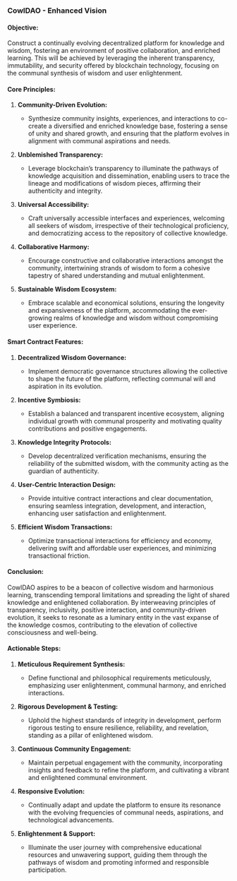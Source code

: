 ### **CowlDAO - Enhanced Vision**

#### **Objective:**

Construct a continually evolving decentralized platform for knowledge and wisdom, fostering an environment of positive collaboration, and enriched learning. This will be achieved by leveraging the inherent transparency, immutability, and security offered by blockchain technology, focusing on the communal synthesis of wisdom and user enlightenment.

#### **Core Principles:**

1. **Community-Driven Evolution:**

   - Synthesize community insights, experiences, and interactions to co-create a diversified and enriched knowledge base, fostering a sense of unity and shared growth, and ensuring that the platform evolves in alignment with communal aspirations and needs.

2. **Unblemished Transparency:**

   - Leverage blockchain’s transparency to illuminate the pathways of knowledge acquisition and dissemination, enabling users to trace the lineage and modifications of wisdom pieces, affirming their authenticity and integrity.

3. **Universal Accessibility:**

   - Craft universally accessible interfaces and experiences, welcoming all seekers of wisdom, irrespective of their technological proficiency, and democratizing access to the repository of collective knowledge.

4. **Collaborative Harmony:**

   - Encourage constructive and collaborative interactions amongst the community, intertwining strands of wisdom to form a cohesive tapestry of shared understanding and mutual enlightenment.

5. **Sustainable Wisdom Ecosystem:**
   - Embrace scalable and economical solutions, ensuring the longevity and expansiveness of the platform, accommodating the ever-growing realms of knowledge and wisdom without compromising user experience.

#### **Smart Contract Features:**

1. **Decentralized Wisdom Governance:**

   - Implement democratic governance structures allowing the collective to shape the future of the platform, reflecting communal will and aspiration in its evolution.

2. **Incentive Symbiosis:**

   - Establish a balanced and transparent incentive ecosystem, aligning individual growth with communal prosperity and motivating quality contributions and positive engagements.

3. **Knowledge Integrity Protocols:**

   - Develop decentralized verification mechanisms, ensuring the reliability of the submitted wisdom, with the community acting as the guardian of authenticity.

4. **User-Centric Interaction Design:**

   - Provide intuitive contract interactions and clear documentation, ensuring seamless integration, development, and interaction, enhancing user satisfaction and enlightenment.

5. **Efficient Wisdom Transactions:**
   - Optimize transactional interactions for efficiency and economy, delivering swift and affordable user experiences, and minimizing transactional friction.

#### **Conclusion:**

CowlDAO aspires to be a beacon of collective wisdom and harmonious learning, transcending temporal limitations and spreading the light of shared knowledge and enlightened collaboration. By interweaving principles of transparency, inclusivity, positive interaction, and community-driven evolution, it seeks to resonate as a luminary entity in the vast expanse of the knowledge cosmos, contributing to the elevation of collective consciousness and well-being.

#### **Actionable Steps:**

1. **Meticulous Requirement Synthesis:**

   - Define functional and philosophical requirements meticulously, emphasizing user enlightenment, communal harmony, and enriched interactions.

2. **Rigorous Development & Testing:**

   - Uphold the highest standards of integrity in development, perform rigorous testing to ensure resilience, reliability, and revelation, standing as a pillar of enlightened wisdom.

3. **Continuous Community Engagement:**

   - Maintain perpetual engagement with the community, incorporating insights and feedback to refine the platform, and cultivating a vibrant and enlightened communal environment.

4. **Responsive Evolution:**

   - Continually adapt and update the platform to ensure its resonance with the evolving frequencies of communal needs, aspirations, and technological advancements.

5. **Enlightenment & Support:**
   - Illuminate the user journey with comprehensive educational resources and unwavering support, guiding them through the pathways of wisdom and promoting informed and responsible participation.
